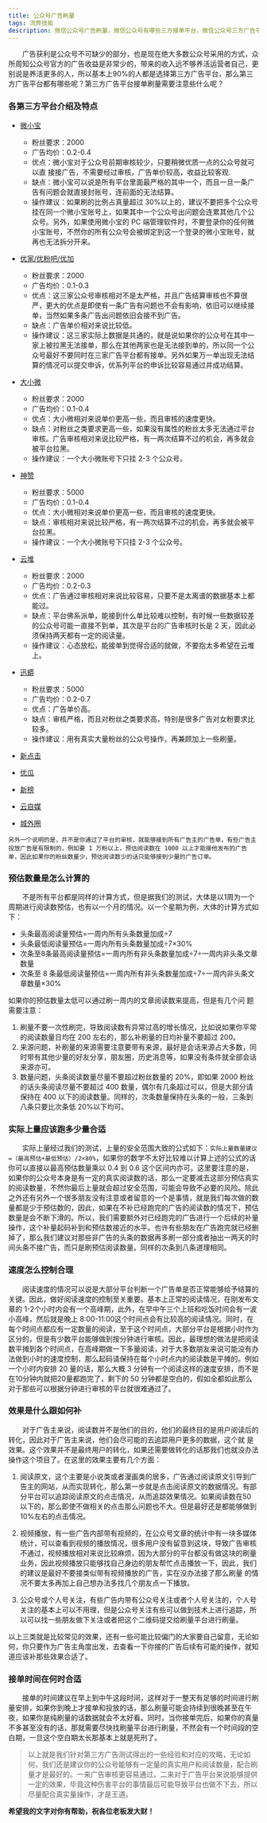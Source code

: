 ```yaml
---
title: 公众号广告刷量
tags: 流弊技能
description: 微信公众号广告刷量，微信公众号有哪些三方接单平台，微信公众号三方广告平台刷量
---
```

 
&emsp;&emsp;广告获利是公众号不可缺少的部分，也是现在绝大多数公众号采用的方式，众所周知公众号官方的广告收益是非常少的，带来的收入远不够养活运营者自己，更别说是养活更多的人，所以基本上90%的人都是选择第三方广告平台，那么第三方广告平台都有哪些呢？第三方广告平台接单刷量需要注意些什么呢？

### 各第三方平台介绍及特点

- [微小宝](http://t.wxb.com/#/)  
    - 粉丝要求：2000 
    - 广告均价：0.2-0.4  
    - 优点：微小宝对于公众号前期审核较少，只要稍微优质一点的公众号就可以直
接接广告，不需要经过审核，广告单价较高，收益比较客观.
    - 缺点：微小宝可以说是所有平台里面最严格的其中一个，而且一旦一条广告有问题会就直接封账号，连前面的无法结算。
    - 操作建议：如果刷的比例占真量超过 30%以上的，建议不要把多个公众号挂在同一个微小宝账号上，如果其中一个公众号出问题会连累其他几个公众号。另外，如果使用微小宝的 PC 端管理软件时，不要登录你的任何微小宝账号，不然你的所有公众号会被绑定到这一个登录的微小宝账号，就再也无法拆分开来。

- [优家/优粉吧/优加](https://yj.xmt.cn/)
    - 粉丝要求：2000
    - 广告均价：0.1-0.3
    - 优点：这三家公众号审核相对不是太严格，并且广告结算审核也不算很严，更大的优点是即使有一条广告有问题也不会有影响，依旧可以继续接单，当然如果多条广告出问题依旧会接不到广告。
    - 缺点：广告单价相对来说比较低。
    - 操作建议：这三家实际上数据是共通的，就是说如果你的公众号在其中一家上被拉黑无法接单，那么在其他两家也是无法接到单的，所以同一个公众号最好不要同时在三家广告平台都有接单。另外如果万一单出现无法结算的情况可以提交申诉，优系列平台的申诉比较容易通过并成功结算。

- [大小微](https://www.dxwei.com/)
    - 粉丝要求：2000
    - 广告均价：0.1-0.4
    - 优点：大小微相对来说单价更高一些，而且审核的速度更快。
    - 缺点：对粉丝之类要求更高一些，如果没有属性的粉丝太多无法通过平台审核。广告审核相对来说比较严格，有一两次结算不过的机会，再多就会被平台拉黑。
    - 操作建议：一个大小微账号下只挂 2-3 个公众号。

- [神赞]( https://www.shenzan.com/)
    - 粉丝要求：5000
    - 广告均价：0.1-0.4
    - 优点：大小微相对来说单价更高一些，而且审核的速度更快。
    - 缺点：审核相对来说比较严格，有一两次结算不过的机会，再多就会被平台拉黑。
    - 操作建议：一个大小微账号下只挂 2-3 个公众号。

- [云堆](http://www.yunduimedia.com/)
    - 粉丝要求：2000
    - 广告均价：0.2-0.3
    - 优点：广告通过审核相对来说比较容易，只要不是太离谱的数据基本上都能过。
    - 缺点：平台佛系派单，能接到什么单比较难以控制，有时候一些数据较差的公众号可能一直接不到单，其次是平台的广告审核时长是 2 天，因此必须保持两天都有一定的阅读量。
    - 操作建议：心态放松，能接单到觉得合适的就做，不要抱太多希望在云堆上。 

- [迅蟒](http://www.xunmang.com/)
    - 粉丝要求：5000
    - 广告均价：0.2-0.7
    - 优点：广告单价高。
    - 缺点：审核严格，而且对粉丝之类要求高，特别是很多广告对女粉要求比较多。
    - 操作建议：用有真实大量粉丝的公众号操作，再兼顾加上一些刷量。

- [新点击](http://i.newclick.cc/)
- [优瓜](http://www.51yougua.com/)
- [新榜](https://www.newrank.cn/)
- [云自媒](http://www.myunmei.com/index.html?plate=13&hmsr=BAIDU4&e_keywordid=87301086006&bd_vid=7857060253181148024)
- [城外圈](https://www.cwq.com/wechat/?e=baidu-id-4024)

`另外一个说明的是，并不是你通过了平台的审核，就能够接到所有广告主的广告单，有些广告主投放广告是有限制的，例如要 1 万粉以上，预估阅读数在 1000 以上才能接他发布的广告单，因此如果你的粉丝数量少，预估阅读数少的话只能够接到少量的广告订单。`

### 预估数量是怎么计算的

&emsp;&emsp;不是所有平台都是同样的计算方式，但是据我们的测试，大体是以1周为一个周期进行阅读数预估，也有以一个月的情况。以一个星期为例，大体的计算方式如下：

- 头条最高阅读量预估=一周内所有头条数量加成÷7
- 头条最低阅读量预估=一周内所有头条数量加成÷7×30%
- 次条至8条最高阅读量预估=一周内所有非头条数量加成÷7÷一周内非头条文章数量
- 次条至 8 条最低阅读量预估=一周内所有非头条数量加成÷7÷一周内非头条文章数量×30%

如果你的预估数量太低可以通过刷一周内的文章阅读数来提高，但是有几个问
题需要注意：

1. 刷量不要一次性刷完，导致阅读数有异常过高的增长情况，比如说如果你平常的阅读数量日均在 200 左右的，那么补刷量的日均补量不要超过 200。
2. 来源问题，补刷量的来源需要注意要带有来源，最好是会话来源占大多数，同时带有其他少量的好友分享，朋友圈，历史消息等，如果没有条件就全部会话来源亦可。
3. 数量问题，头条阅读数量尽量不要超过粉丝数量的 20%，即如果 2000 粉丝的话头条阅读尽量不要超过 400 数量，偶尔有几条超过可以，但是大部分请保持在 400 以下的阅读数量。同样的，次条数量保持在头条的一般，三条到八条只要比次条低 20%以下均可。

### 实际上量应该跑多少量合适

&emsp;&emsp;实际上量经过我们的测试，上量的安全范围大致的公式如下：`实际上量数量建议=（最高预估+最低预估）/2×80%`，如果你的数学不太好比较难以计算上述的公式的话你可以直接以最高预估数量乘以 0.4 到 0.6 这个区间内亦可。这里要注意的是，如果你的公众号本身是有一定的真实阅读数的话，那么一定要减去这部分预估真实的阅读数量，不然你最后上量就会超过安全范围，可能会导致不必要的风险。除此之外还有另外一个很多朋友没有注意或者留意的一个是事情，就是我们每次做的数量都是少于预估数的，因此，如果在不补已经跑完的广告的阅读数的情况下，预估数量是会不断下滑的。所以，我们需要额外对已经跑完的广告进行一个后续的补量操作，这个补量起码补到和预估数接近的水平。也许有些朋友在广告跑完就已经删掉了，那么我们建议对那些非广告的头条的数据再多刷一部分或者抽出一两天的时间头条不接广告，而只是刷预估阅读数量。同样的次条到八条道理相同。

### 速度怎么控制合理

&emsp;&emsp;阅读速度的情况可以说是大部分平台判断一个广告单是否正常能够给予结算的关键。因此，做好阅读速度的控制至关重要。基本上正常的阅读情况，在刚发布文章的 1-2个小时内会有一个高峰期，此外，在早中午三个上班和吃饭时间会有一波小高峰，然后就是晚上 8:00-11:00这个时间点会有比较高的阅读情况。同时，在每个时间点都应有一定数量的阅读，至于这个时间点，大部分平台是根据小时作为区分的，但是有少数平台能够做到按分钟进行审核。因此，最理想的做法是把阅读数平摊到各个时间点，在高峰期做一下多量阅读，对于大多数朋友来说可能没有办法做到小时的速度控制，那么起码请保持在每个小时点内的阅读数是平摊的。例如一个小时内安排 20 量的话，那么大概 3 分钟有一个阅读这样的速度安排，而不是在10分钟内就把20量都跑完了，剩下的 50 分钟都是空白的，假如全都如此那么对于那些可以根据分钟进行审核的平台就很难通过了。

### 效果是什么跟如何补

&emsp;&emsp;对于广告主来说，阅读数并不是他们的目的，他们的最终目的是用户阅读后的转化，因此对于广告主来说，他们会尽可能的去追踪用户更多的数据，这个就
是效果。这个效果并不是最终用户的转化，如果还需要做转化的话那我们也就没办法操作这个项目了。在这里的效果主要有几个方面：

1. 阅读原文，这个主要是小说类或者漫画类的居多，广告通过阅读原文引导到广告主的网站，从而实现转化，那么第一步就是点击阅读原文的数据情况。有部分平台可以追踪阅读原文的点击情况，从而追踪效果情况。如果阅读数在50 以下的，那么即使不做相关的点击那么问题也不大。但是最好还是都能够做到 10%左右的点击情况。

2. 视频播放，有一些广告内部带有视频的，在公众号文章的统计中有一块多媒体统计，可以查看到视频的播放情况，很多用户没有留意到这块，导致广告审核不通过，视频播放相对来说比较麻烦，因为大部分的平台都没有做这块的刷量业务，因此视频播放只能够找自己身边的朋友帮忙点击播放一下，因此，我们的建议是最好不要接类似带有视频播放的广告，实在没办法接了那么刷量
的情况不要太多再加上自己想办法多找几个朋友点一下播放。

3. 公众号或个人号关注，有些广告内带有公众号关注或者个人号关注的，个人号关注的基本上可以不用理，但是公众号关注有些可以做到技术上进行追踪，所以可以找一些朋友做下关注或者把这个二维码提交给刷量平台进行刷量。

以上三类就是比较常见的效果，还有一些可能比较偏门的大家要自己留意，无论如何，你只要作为广告主角度出发，去查看一下你接的广告后续有可能的操作，就知道应该补那些效果合适了。

### 接单时间在何时合适

&emsp;&emsp;接单的时间建议在早上到中午这段时间，这样对于一整天有足够的时间进行刷量安排，如果你到晚上才接单和投放的话，那么刷量可能会持续到很晚甚至在午夜，如果你是纯刷量的话数据就会不太好看。同时，当你接单完后，如果你的真量不多甚至没有的话，那就需要尽快找刷量平台进行刷量，不然会有一个时间段的空白期，一旦这个空白期太长那基本上就是死刑了。

> 以上就是我们针对第三方广告测试得出的一些经验和对应的攻略，无论如何，我们还是建议你的公众号能够有一定量的真实用户和阅读数量，配合刷量才是最好的。一来广告审核更容易通过，二来对于广告平台来说能够提供一定的效果，毕竟这种伤害平台的事情最后可能导致平台也做不下去，所以尽量配合真实量操作，才是王道。

**希望我的文字对你有帮助，祝各位老板发大财！**
